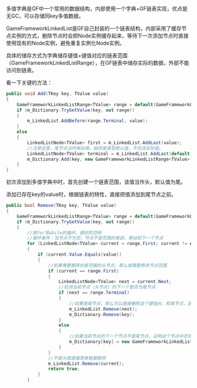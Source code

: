 多值字典是GF中一个常用的数据结构，内部使用一个字典+GF链表实现，优点是无GC，可以存储同key多值数据。

GameFrameworkLinkedList<T>是GF自己封装的一个链表结构，内部采用了缓存节点实例的方式，删除节点时会把Node实例缓存起来，等待下一次添加节点时直接使用现有的Node实例，避免重复实例化Node实例。

具体的储存方式为字典储存键值+键值对应的链表范围（GameFrameworkLinkedListRange），在GF链表中储存实际的数据，外部不能访问到链表。

看一下关键的方法：

```c#
public void Add(TKey key, TValue value)
{
    GameFrameworkLinkedListRange<TValue> range = default(GameFrameworkLinkedListRange<TValue>);
    if (m_Dictionary.TryGetValue(key, out range))
    {
        m_LinkedList.AddBefore(range.Terminal, value);
    }
    else
    {
        LinkedListNode<TValue> first = m_LinkedList.AddLast(value);
        //注意这里，尾节点当作哨兵用。始终是类型默认值，不包含实际值。
        LinkedListNode<TValue> terminal = m_LinkedList.AddLast(default(TValue));
        m_Dictionary.Add(key, new GameFrameworkLinkedListRange<TValue>(first, terminal));
    }
}
```

初次添加到多值字典中时，首先创建一个链表范围，该值当作头，默认值为尾。

添加已存在key的value时，根据链表的特性，直接把值添加到尾节点之前。

```c#
public bool Remove(TKey key, TValue value)
{
    GameFrameworkLinkedListRange<TValue> range = default(GameFrameworkLinkedListRange<TValue>);
    if (m_Dictionary.TryGetValue(key, out range))
    {
        //用for写while的循环，很好的范例
        //循环条件：当节点不为空，节点不是范围的尾部，移动到下一个节点
        for (LinkedListNode<TValue> current = range.First; current != null && current != range.Terminal; current = current.Next)
        {
            if (current.Value.Equals(value))
            {
                //如果需要删除的是范围的头节点，那么就需要修改节点范围
                if (current == range.First)
                {
                    LinkedListNode<TValue> next = current.Next;
                    //检测当前节点（头节点）的下一个是否为尾节点
                    if (next == range.Terminal)
                    {
                        //如果是尾节点，那么可以直接删除这个键值对，和尾节点，因为尾节点只用作哨兵.
                        m_LinkedList.Remove(next);
                        m_Dictionary.Remove(key);
                    }
                    else
                    {
                        //如果当前节点的下一个节点不是尾节点，证明这个节点中还有其他实际用到的节点，那么用新的头节点重置链表范围
                        m_Dictionary[key] = new GameFrameworkLinkedListRange<TValue>(next, range.Terminal);
                    }
                }
                //不是头就直接简单粗暴删除
                m_LinkedList.Remove(current);
                return true;
            }
        }
```
